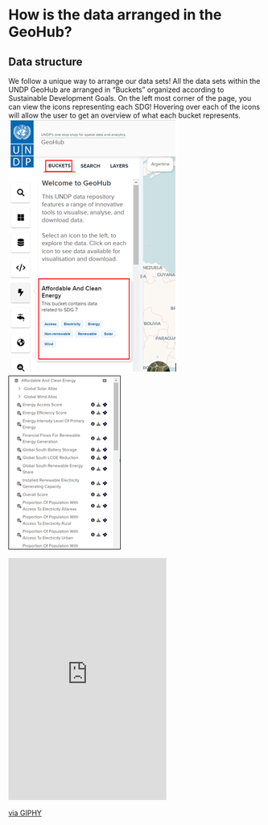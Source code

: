 # How is the data arranged in the GeoHub?
## Data structure 
We follow a unique way to arrange our data sets! All the data sets within the UNDP GeoHub are arranged in “Buckets” organized according to Sustainable Development Goals. On the left most corner of the page, you can view the icons representing each SDG! Hovering over each of the icons will allow the user to get an overview of what each bucket represents.
![Figure_1.png](../assets/data/Figure_1.png)        ![Figure_2.png](../assets/data/Figure_2.png)
<iframe src="https://giphy.com/embed/5mRq46MIGtl6K66Ef5" width="314" height="480" frameBorder="0" class="giphy-embed" allowFullScreen></iframe><p><a href="https://giphy.com/gifs/5mRq46MIGtl6K66Ef5">via GIPHY</a></p>